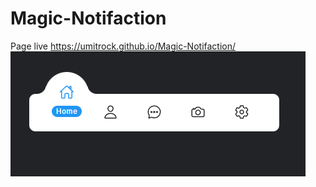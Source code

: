 # Magic-Notifaction
Page live https://umitrock.github.io/Magic-Notifaction/
<img src="https://github.com/UmitRock/Magic-Notifaction/blob/main/page.PNG?raw=true" alt="">
